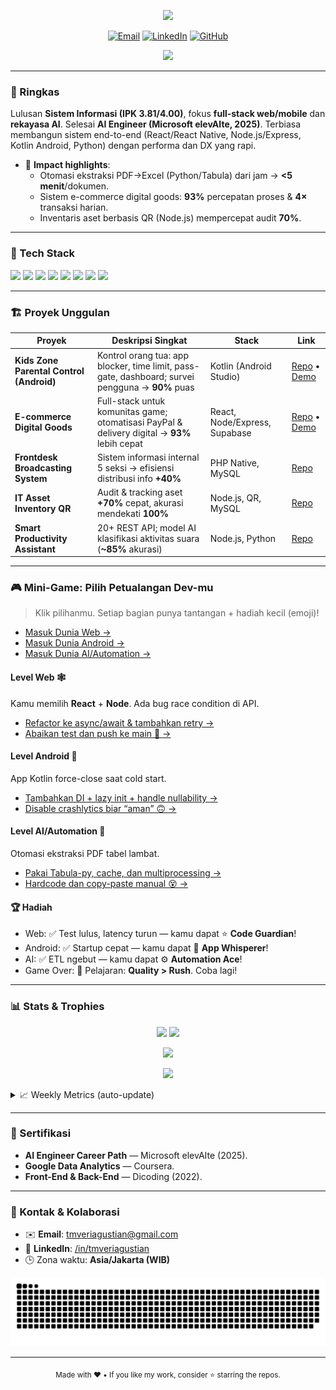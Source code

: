 <!--
  Profil README — TM Veri Agustian (@verifydream)
  Gaya: profesional, ringkas, interaktif, dan bisa di-scan cepat recruiter.
  Catatan: Ubah link Repo/Demo sesuai punyamu.
-->

<!-- Hero header dengan animasi -->
<p align="center">
  <img src="https://capsule-render.vercel.app/api?type=waving&color=0:00a8ff,100:6a00ff&height=180&text=TM%20Veri%20Agustian&fontAlign=50&fontAlignY=35&animation=fadeIn&desc=Software%20Engineer%20•%20Full-Stack%20Developer&descAlign=50&descAlignY=60"/>
</p>

<p align="center">
  <a href="mailto:tmveriagustian@gmail.com"><img alt="Email" src="https://img.shields.io/badge/Email-tmveriagustian%40gmail.com-1f6feb?style=for-the-badge&logo=gmail"></a>
  <a href="https://www.linkedin.com/in/tmveriagustian/"><img alt="LinkedIn" src="https://img.shields.io/badge/LinkedIn-/in/tmveriagustian-0a66c2?style=for-the-badge&logo=linkedin"></a>
  <a href="https://github.com/verifydream"><img alt="GitHub" src="https://img.shields.io/badge/GitHub-verifydream-111?style=for-the-badge&logo=github"></a>
</p>

<p align="center">
  <img src="https://readme-typing-svg.herokuapp.com?duration=3200&pause=800&center=true&vCenter=true&width=700&lines=Full-Stack+Developer+(Web%2FMobile);React.js+%7C+React+Native+%7C+Kotlin+(Android)+%7C+Python;AI+Enthusiast+%7C+Clean+Code+%7C+Shipping+Fast;Open+to+Collaboration+and+Opportunities" />
</p>

---

### 👋 Ringkas
Lulusan **Sistem Informasi (IPK 3.81/4.00)**, fokus **full-stack web/mobile** dan **rekayasa AI**. Selesai **AI Engineer (Microsoft elevAIte, 2025)**. Terbiasa membangun sistem end-to-end (React/React Native, Node.js/Express, Kotlin Android, Python) dengan performa dan DX yang rapi.

- 🚀 **Impact highlights**:
  - Otomasi ekstraksi PDF→Excel (Python/Tabula) dari jam → **<5 menit**/dokumen.
  - Sistem e-commerce digital goods: **93%** percepatan proses & **4×** transaksi harian.
  - Inventaris aset berbasis QR (Node.js) mempercepat audit **70%**.

---

### 🧰 Tech Stack
<p>
  <img src="https://img.shields.io/badge/Frontend-React.js-61dafb?logo=react&logoColor=000&style=for-the-badge"/>
  <img src="https://img.shields.io/badge/Mobile-React%20Native-61dafb?logo=react&logoColor=000&style=for-the-badge"/>
  <img src="https://img.shields.io/badge/Android-Kotlin-7f52ff?logo=kotlin&logoColor=fff&style=for-the-badge"/>
  <img src="https://img.shields.io/badge/Backend-Node.js-3c873a?logo=nodedotjs&logoColor=fff&style=for-the-badge"/>
  <img src="https://img.shields.io/badge/Python-Data%2FAutomation-3776ab?logo=python&logoColor=fff&style=for-the-badge"/>
  <img src="https://img.shields.io/badge/DB-MySQL%20%7C%20Supabase-4479a1?logo=mysql&logoColor=fff&style=for-the-badge"/>
  <img src="https://img.shields.io/badge/Cloud-Azure-0078d4?logo=microsoftazure&logoColor=fff&style=for-the-badge"/>
  <img src="https://img.shields.io/badge/Build-Git%20%7C%20Vercel%20%7C%20CI%2FCD-111?logo=githubactions&logoColor=fff&style=for-the-badge"/>
</p>

---

### 🏗️ Proyek Unggulan
| Proyek | Deskripsi Singkat | Stack | Link |
|---|---|---|---|
| **Kids Zone Parental Control (Android)** | Kontrol orang tua: app blocker, time limit, pass-gate, dashboard; survei pengguna → **90%** puas | Kotlin (Android Studio) | [Repo](#) • [Demo](#) |
| **E-commerce Digital Goods** | Full-stack untuk komunitas game; otomatisasi PayPal & delivery digital → **93%** lebih cepat | React, Node/Express, Supabase | [Repo](#) • [Demo](#) |
| **Frontdesk Broadcasting System** | Sistem informasi internal 5 seksi → efisiensi distribusi info **+40%** | PHP Native, MySQL | [Repo](#) |
| **IT Asset Inventory QR** | Audit & tracking aset **+70%** cepat, akurasi mendekati **100%** | Node.js, QR, MySQL | [Repo](#) |
| **Smart Productivity Assistant** | 20+ REST API; model AI klasifikasi aktivitas suara (**~85%** akurasi) | Node.js, Python | [Repo](#) |

---

### 🎮 Mini-Game: Pilih Petualangan Dev-mu
> Klik pilihanmu. Setiap bagian punya tantangan + hadiah kecil (emoji)!  

- [Masuk Dunia Web →](#level-web)
- [Masuk Dunia Android →](#level-android)
- [Masuk Dunia AI/Automation →](#level-ai)

#### Level Web 🕸️ <a id="level-web"></a>
Kamu memilih **React** + **Node**. Ada bug race condition di API.
- [Refactor ke async/await & tambahkan retry →](#hadiah-web)
- [Abaikan test dan push ke main 🙈 →](#game-over)

#### Level Android 🤖 <a id="level-android"></a>
App Kotlin force-close saat cold start.
- [Tambahkan DI + lazy init + handle nullability →](#hadiah-android)
- [Disable crashlytics biar “aman” 🙃 →](#game-over)

#### Level AI/Automation 🧠 <a id="level-ai"></a>
Otomasi ekstraksi PDF tabel lambat.
- [Pakai Tabula-py, cache, dan multiprocessing →](#hadiah-ai)
- [Hardcode dan copy-paste manual 😵 →](#game-over)

#### 🏆 Hadiah
- <a id="hadiah-web"></a>Web: ✅ Test lulus, latency turun — kamu dapat ⭐ **Code Guardian**!
- <a id="hadiah-android"></a>Android: ✅ Startup cepat — kamu dapat 📱 **App Whisperer**!
- <a id="hadiah-ai"></a>AI: ✅ ETL ngebut — kamu dapat ⚙️ **Automation Ace**!
- <a id="game-over"></a>Game Over: 🤡 Pelajaran: **Quality > Rush**. Coba lagi!

---

### 📊 Stats & Trophies
<p align="center">
  <img height="150" src="https://github-readme-stats.vercel.app/api?username=verifydream&show_icons=true&hide=issues&rank_icon=github" />
  <img height="150" src="https://github-readme-streak-stats.herokuapp.com/?user=verifydream" />
</p>
<p align="center">
  <img height="150" src="https://github-readme-stats.vercel.app/api/top-langs/?username=verifydream&layout=compact&langs_count=8" />
</p>
<p align="center">
  <img src="https://github-profile-trophy.vercel.app/?username=verifydream&theme=flat&no-frame=true&margin-w=10&row=1" />
</p>

<details>
  <summary>📈 Weekly Metrics (auto-update)</summary>
  <img src="./metrics.svg" alt="metrics"/>
</details>

---

### 🧾 Sertifikasi
- **AI Engineer Career Path** — Microsoft elevAIte (2025).  
- **Google Data Analytics** — Coursera.  
- **Front-End & Back-End** — Dicoding (2022).

---

### 🤝 Kontak & Kolaborasi
- ✉️ **Email**: <a href="mailto:tmveriagustian@gmail.com">tmveriagustian@gmail.com</a>  
- 💼 **LinkedIn**: <a href="https://www.linkedin.com/in/tmveriagustian/">/in/tmveriagustian</a>  
- 🕒 Zona waktu: **Asia/Jakarta (WIB)**

<p align="center">
  <img src="https://raw.githubusercontent.com/Platane/snk/output/github-contribution-grid-snake.svg" alt="snake animation" />
</p>

---

<!-- Footer tip -->
<p align="center">
  <sub>Made with ❤️ • If you like my work, consider ⭐ starring the repos.</sub>
</p>
